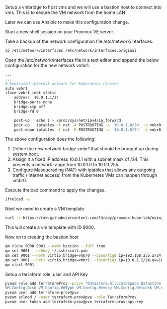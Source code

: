 Setup a vmbridge to host vms and we will use a bastion host to connect into vms. This is to secure the VM network from the home LAN

Later we can use Ansible to make this configuration change.

Start a new shell session on your Proxmox VE server.

Take a backup of the network configuration file /etc/network/interfaces.

```sh
cp /etc/network/interfaces /etc/network/interfaces.original
```

Open the /etc/network/interfaces file in a text editor and append the below configuration for the new network vmbr1.

```sh
...
...
# Dedicated internal network for Kubernetes cluster
auto vmbr1
iface vmbr1 inet static
    address  10.0.1.1/24
    bridge-ports none
    bridge-stp off
    bridge-fd 0

    post-up   echo 1 > /proc/sys/net/ipv4/ip_forward
    post-up   iptables -t nat -A POSTROUTING -s '10.0.1.0/24' -o vmbr0 -j MASQUERADE
    post-down iptables -t nat -D POSTROUTING -s '10.0.1.0/24' -o vmbr0 -j MASQUERADE
```

The above configuration does the following:

1. Define the new network bridge vmbr1 that should be brought up during system boot.
2. Assign it a fixed IP address 10.0.1.1 with a subnet mask of /24. This presents a network range from 10.0.1.0 to 10.0.1.255.
3. Configure Masquerading (NAT) with iptables that allows any outgoing traffic (internet access) from the Kubernetes VMs can happen through vmbr0.

Execute ifreload command to apply the changes.

```sh
ifreload -a
```

Next we need to create a VM template.

```sh
curl -s https://raw.githubusercontent.com/l3rady/proxmox-kube-lab/main/scripts/proxmox-create-vm-template.sh | bash
```

This will create a vm template with ID 9000.

Now on to creating the bastion host

```sh
qm clone 9000 9001 --name bastion --full true
qm set 9001 --sshkey ~/.ssh/scott.pub
qm set 9001 --net0 virtio,bridge=vmbr0 --ipconfig0 ip=192.168.255.2/24,gw=192.168.255.1
qm set 9001 --net1 virtio,bridge=vmbr1 --ipconfig1 ip=10.0.1.2/24,gw=10.0.1.1
qm start 9001
```

Setup a terraform role, user and API Key

```sh
pveum role add TerraformProv -privs "Datastore.AllocateSpace Datastore.Audit Pool.Allocate Sys.Audit Sys.Console Sys.Modify VM.Allocate VM.Audit VM.Clone VM.Config.CDROM VM.Config.Cloudinit VM.Config.CPU 
VM.Config.Disk VM.Config.HWType VM.Config.Memory VM.Config.Network VM.Config.Options VM.Migrate VM.Monitor VM.PowerMgmt"
pveum user add terraform-prov@pve
pveum aclmod / -user terraform-prov@pve -role TerraformProv
pveum user token add terraform-prov@pve terraform-prov-api-key
```

